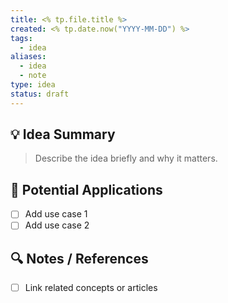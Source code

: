 ```yaml
---
title: <% tp.file.title %>
created: <% tp.date.now("YYYY-MM-DD") %>
tags:
  - idea
aliases:
  - idea
  - note
type: idea
status: draft
---
```


## 💡 Idea Summary

> Describe the idea briefly and why it matters.

## 🚀 Potential Applications

- [ ] Add use case 1
- [ ] Add use case 2

## 🔍 Notes / References

- [ ] Link related concepts or articles
